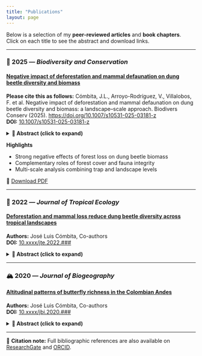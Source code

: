 ```yaml
---
title: "Publications"
layout: page
---
```


Below is a selection of my **peer-reviewed articles** and **book chapters**.  
Click on each title to see the abstract and download links.

---
### 🧩 2025 — *Biodiversity and Conservation*
#### [Negative impact of deforestation and mammal defaunation on dung beetle diversity and biomass](https://www.researchgate.net/publication/396235816_Negative_impact_of_deforestation_and_mammal_defaunation_on_dung_beetle_diversity_and_biomass_a_landscape-scale_approach)
**Please cite this as follows:** Cómbita, J.L., Arroyo-Rodríguez, V., Villalobos, F. et al. Negative impact of deforestation and mammal defaunation on dung beetle diversity and biomass: a landscape–scale approach. Biodivers Conserv (2025). https://doi.org/10.1007/s10531-025-03181-z  
**DOI:** [10.1007/s10531-025-03181-z](https://doi.org/10.1007/s10531-025-03181-z)

 <details>
  <summary><strong>📘 Abstract (click to expand)</strong></summary>

  Tropical forests and their fauna are being lost at alarming rates, causing important cascading effects that can limit ecosystem functioning. A significant cascading effect relates to dung beetles, which depend on forests and the excrement of terrestrial mammals for feeding and reproduction, making them particularly vulnerable to both deforestation and defaunation. While recent studies have explored the influence of forest structure and mammal activity on dung beetle communities in fragmented landscapes, to our knowledge, no study to date has simultaneously tested the combined effects of deforestation and defaunation on dung beetle species richness and body mass across a continuous landscape–scale gradient of forest loss. We assessed whether and how species richness and body mass of dung beetles relate to deforestation and defaunation across 18 1–km2 landscapes in a Mesoamerican biodiversity hotspot. Our results indicated that landscape–scale species richness and body mass of dung beetles decrease in more deforested and defaunated landscapes. Indeed, such a decrease in species richness accelerated in landscapes with < 40% of remaining forest cover, supporting previous extinction thresholds documented for this and other tropical regions. Our findings underscore the importance of stopping deforestation and defaunation in the region, as (i) both factors are crucial to maintaining dung beetle diversity at the landscape scale; and (ii) the remaining forest cover at the regional scale (≈ 40%) falls within our estimated extinction threshold. </details>

**Highlights**
  - Strong negative effects of forest loss on dung beetle biomass  
  - Complementary roles of forest cover and fauna integrity  
  - Multi-scale analysis combining trap and landscape levels  

📄 [Download PDF](https://www.researchgate.net/publication/396235816_Negative_impact_of_deforestation_and_mammal_defaunation_on_dung_beetle_diversity_and_biomass_a_landscape-scale_approach)

---

### 🦋 2022 — *Journal of Tropical Ecology*
#### [Deforestation and mammal loss reduce dung beetle diversity across tropical landscapes](#)
**Authors:** José Luis Cómbita, Co-authors  
**DOI:** [10.xxxx/jte.2022.###](#)

<details>
  <summary><strong>📘 Abstract (click to expand)</strong></summary>

  We assessed the combined influence of forest cover and mammal defaunation on dung beetle diversity across multiple tropical sites...
  
  **Highlights**
  - Landscape-scale biodiversity assessment  
  - Evidence of cascading effects on ecosystem functions  

  📄 [Download PDF](assets/pdfs/2022_Deforestation_Article.pdf)
</details>

---

### 🏔️ 2020 — *Journal of Biogeography*
#### [Altitudinal patterns of butterfly richness in the Colombian Andes](#)
**Authors:** José Luis Cómbita, Co-authors  
**DOI:** [10.xxxx/jbi.2020.###](#)

<details>
  <summary><strong>📘 Abstract (click to expand)</strong></summary>

  We analyzed butterfly species richness along an altitudinal gradient in the Colombian Andes, testing hypotheses about climatic and topographic influences...
  
  **Highlights**
  - Altitudinal variation in richness and community composition  
  - Implications for conservation under climate change  

  📄 [Download PDF](assets/pdfs/2020_Altitudinal_Article.pdf)
</details>

---

🧾 **Citation note:** Full bibliographic references are also available on [ResearchGate](https://www.researchgate.net/profile/Jose-Luis-Combita) and [ORCID](https://orcid.org/0000-0001-6641-9208).

